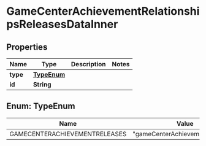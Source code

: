 

# GameCenterAchievementRelationshipsReleasesDataInner


## Properties

| Name | Type | Description | Notes |
|------------ | ------------- | ------------- | -------------|
|**type** | [**TypeEnum**](#TypeEnum) |  |  |
|**id** | **String** |  |  |



## Enum: TypeEnum

| Name | Value |
|---- | -----|
| GAMECENTERACHIEVEMENTRELEASES | &quot;gameCenterAchievementReleases&quot; |



